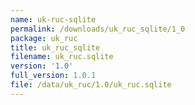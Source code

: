 ```yaml
---
name: uk-ruc-sqlite
permalink: /downloads/uk_ruc_sqlite/1_0
package: uk_ruc
title: uk_ruc_sqlite
filename: uk_ruc.sqlite
version: '1.0'
full_version: 1.0.1
file: /data/uk_ruc/1.0/uk_ruc.sqlite
---
```

